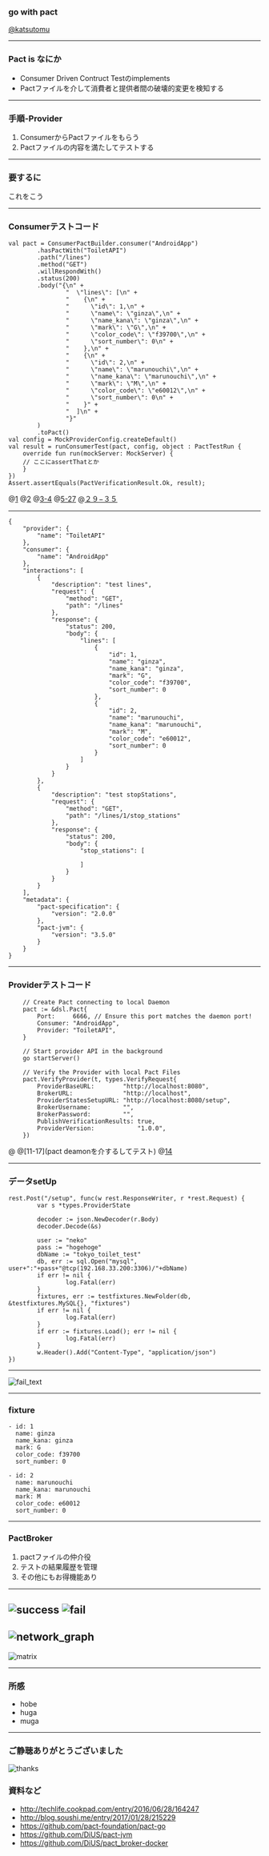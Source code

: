 ### go with pact

[@katsutomu](https://github.com/katsutomu)

---

### Pact is なにか
- Consumer Driven Contruct Testのimplements
- Pactファイルを介して消費者と提供者間の破壊的変更を検知する

---


### 手順-Provider

1. ConsumerからPactファイルをもらう
2. Pactファイルの内容を満たしてテストする

---


### 要するに

これをこう

---

### Consumerテストコード
```
val pact = ConsumerPactBuilder.consumer("AndroidApp")
        .hasPactWith("ToiletAPI")
        .path("/lines")
        .method("GET")
        .willRespondWith()
        .status(200)
        .body("{\n" +
                "  \"lines\": [\n" +
                "    {\n" +
                "      \"id\": 1,\n" +
                "      \"name\": \"ginza\",\n" +
                "      \"name_kana\": \"ginza\",\n" +
                "      \"mark\": \"G\",\n" +
                "      \"color_code\": \"f39700\",\n" +
                "      \"sort_number\": 0\n" +
                "    },\n" +
                "    {\n" +
                "      \"id\": 2,\n" +
                "      \"name\": \"marunouchi\",\n" +
                "      \"name_kana\": \"marunouchi\",\n" +
                "      \"mark\": \"M\",\n" +
                "      \"color_code\": \"e60012\",\n" +
                "      \"sort_number\": 0\n" +
                "    }" +
                "  ]\n" +
                "}"
        )
        .toPact()
val config = MockProviderConfig.createDefault()
val result = runConsumerTest(pact, config, object : PactTestRun {
    override fun run(mockServer: MockServer) {
	// ここにassertThatとか
    }
})
Assert.assertEquals(PactVerificationResult.Ok, result);
```
@[1](自分の名前を指定)
@[2](対象のProviderを指定)
@[3-4](エンドポイントとHttpメソッドを指定)
@[5-27](期待するレスポンスを指定)
@[２９−３５](テストを実行)

---

```
{
    "provider": {
        "name": "ToiletAPI"
    },
    "consumer": {
        "name": "AndroidApp"
    },
    "interactions": [
        {
            "description": "test lines",
            "request": {
                "method": "GET",
                "path": "/lines"
            },
            "response": {
                "status": 200,
                "body": {
                    "lines": [
                        {
                            "id": 1,
                            "name": "ginza",
                            "name_kana": "ginza",
                            "mark": "G",
                            "color_code": "f39700",
                            "sort_number": 0
                        },
                        {
                            "id": 2,
                            "name": "marunouchi",
                            "name_kana": "marunouchi",
                            "mark": "M",
                            "color_code": "e60012",
                            "sort_number": 0
                        }
                    ]
                }
            }
        },
        {
            "description": "test stopStations",
            "request": {
                "method": "GET",
                "path": "/lines/1/stop_stations"
            },
            "response": {
                "status": 200,
                "body": {
                    "stop_stations": [
                        
                    ]
                }
            }
        }
    ],
    "metadata": {
        "pact-specification": {
            "version": "2.0.0"
        },
        "pact-jvm": {
            "version": "3.5.0"
        }
    }
}
```

---

### Providerテストコード
```
	// Create Pact connecting to local Daemon
	pact := &dsl.Pact{
		Port:     6666, // Ensure this port matches the daemon port!
		Consumer: "AndroidApp",
		Provider: "ToiletAPI",
	}

	// Start provider API in the background
	go startServer()

	// Verify the Provider with local Pact Files
	pact.VerifyProvider(t, types.VerifyRequest{
		ProviderBaseURL:        "http://localhost:8080",
		BrokerURL:              "http://localhost",
		ProviderStatesSetupURL: "http://localhost:8080/setup",
		BrokerUsername:         "",
		BrokerPassword:         "",
		PublishVerificationResults: true,
		ProviderVersion:            "1.0.0",
	})

```
@[](サーバーを起動して)
@[11-17](pact deamonを介するしてテスト)
@[14](ここでConsumerが期待する内容が書かれたファイルを指定している)

---

### データsetUp
```
rest.Post("/setup", func(w rest.ResponseWriter, r *rest.Request) {
        var s *types.ProviderState

        decoder := json.NewDecoder(r.Body)
        decoder.Decode(&s)

        user := "neko"
        pass := "hogehoge"
        dbName := "tokyo_toilet_test"
        db, err := sql.Open("mysql", user+":"+pass+"@tcp(192.168.33.200:3306)/"+dbName)
        if err != nil {
                log.Fatal(err)
        }
        fixtures, err := testfixtures.NewFolder(db, &testfixtures.MySQL{}, "fixtures")
        if err != nil {
                log.Fatal(err)
        }
        if err := fixtures.Load(); err != nil {
                log.Fatal(err)
        }
        w.Header().Add("Content-Type", "application/json")
})
```

---
![fail_text](assets/fail_text.png)

---

### fixture
```
- id: 1
  name: ginza
  name_kana: ginza
  mark: G
  color_code: f39700
  sort_number: 0

- id: 2
  name: marunouchi
  name_kana: marunouchi
  mark: M
  color_code: e60012
  sort_number: 0
```


---

### PactBroker
1. pactファイルの仲介役
2. テストの結果履歴を管理
3. その他にもお得機能あり

---
![success](assets/success.png)
![fail](assets/fail.png)
---
![network_graph](assets/network_graph.png)
---
![matrix](assets/matrix.png)

---
### 所感
- hobe
- huga
- muga

---
### ご静聴ありがとうございました

![thanks](https://3.bp.blogspot.com/-aAyr3nkPJjM/V4SA-MMnpZI/AAAAAAAA8PI/qIYC7KscDR4m-NNjCii6Ovko1ltHgZPwgCLcB/s800/job_ojigi_koumuin.png
)

### 資料など
- http://techlife.cookpad.com/entry/2016/06/28/164247
- http://blog.soushi.me/entry/2017/01/28/215229
- https://github.com/pact-foundation/pact-go
- https://github.com/DiUS/pact-jvm
- https://github.com/DiUS/pact_broker-docker
